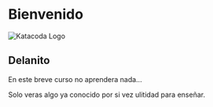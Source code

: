 # Bienvenido 

![Katacoda Logo](/katacoda-scenarios/py1/img/giphy.gif)

## Delanito

En este breve curso no aprendera nada...

Solo veras algo ya conocido por si vez ulitidad para enseñar.